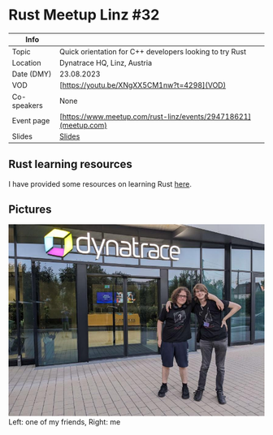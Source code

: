 # Rust Meetup Linz #32

| Info |  |
| --- | --- |
| Topic | Quick orientation for C++ developers looking to try Rust |
| Location | Dynatrace HQ, Linz, Austria |
| Date (DMY) | 23.08.2023 |
| VOD | [https://youtu.be/XNgXX5CM1nw?t=4298](VOD) |
| Co-speakers | None |
| Event page | [https://www.meetup.com/rust-linz/events/294718621](meetup.com)  |
| Slides | [Slides](slides.pdf) |

## Rust learning resources

I have provided some resources on learning Rust [here](RUST.md).

## Pictures

![pic.jpg](pic.jpg)
Left: one of my friends, Right: me

